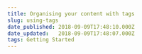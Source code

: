 ```yaml
---
title: Organising your content with tags
slug: using-tags
date_published: 2018-09-09T17:48:10.000Z
date_updated:   2018-09-09T17:48:07.000Z
tags: Getting Started
---
```



